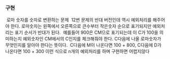 ### 구현
​
로마 숫자를 숫자로 변환하는 문제
​
12번 문제의 반대 버전인데 역시 예외처리를 해주어야 한다. 로마숫자는 왼쪽에서 오른쪽으로 큰수부터 작은숫자 순으로 표기되지만 예외처리는 표기 순서가 반대가 된다.
​
예를들어 900은 CM으로 표기되는데 이 C가 100을 의미하는지 예외숫자인 CM에서의 C인지를 체크해줘야 한다. C다음에 나올 로마숫자가 무엇인지를 알아야 한다는 뜻이다.
​
C다음에 M이 나온다면 100 + 800, C다음에 D가 나온다면 100 + 300 이런 식으로 n개의 예외처리를 하며 구현하면 어렵지않다